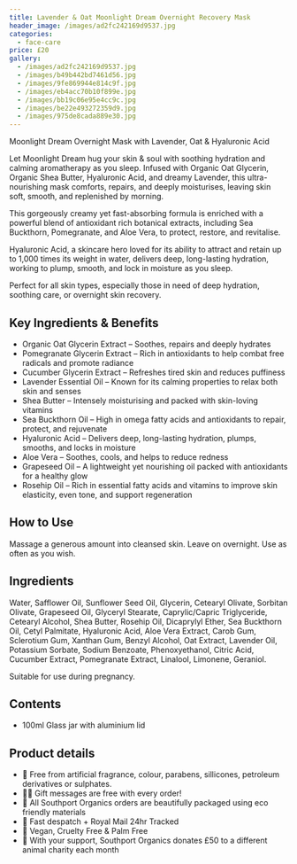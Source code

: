 ```yaml
---
title: Lavender & Oat Moonlight Dream Overnight Recovery Mask
header_image: /images/ad2fc242169d9537.jpg
categories:
  - face-care
price: £20
gallery:
  - /images/ad2fc242169d9537.jpg
  - /images/b49b442bd7461d56.jpg
  - /images/9fe869944e814c9f.jpg
  - /images/eb4acc70b10f899e.jpg
  - /images/bb19c06e95e4cc9c.jpg
  - /images/be22e493272359d9.jpg
  - /images/975de8cada889e30.jpg
---
```

Moonlight Dream Overnight Mask with Lavender, Oat & Hyaluronic Acid

Let Moonlight Dream hug your skin & soul with soothing hydration and calming aromatherapy as you sleep. Infused with Organic Oat Glycerin, Organic Shea Butter, Hyaluronic Acid, and dreamy Lavender, this ultra-nourishing mask comforts, repairs, and deeply moisturises, leaving skin soft, smooth, and replenished by morning.

This gorgeously creamy yet fast-absorbing formula is enriched with a powerful blend of antioxidant rich botanical extracts, including Sea Buckthorn, Pomegranate, and Aloe Vera, to protect, restore, and revitalise.

Hyaluronic Acid, a skincare hero loved for its ability to attract and retain up to 1,000 times its weight in water, delivers deep, long-lasting hydration, working to plump, smooth, and lock in moisture as you sleep.

Perfect for all skin types, especially those in need of deep hydration, soothing care, or overnight skin recovery.

## Key Ingredients & Benefits

- Organic Oat Glycerin Extract – Soothes, repairs and deeply hydrates
- Pomegranate Glycerin Extract – Rich in antioxidants to help combat free radicals and promote radiance
- Cucumber Glycerin Extract – Refreshes tired skin and reduces puffiness
- Lavender Essential Oil – Known for its calming properties to relax both skin and senses
- Shea Butter – Intensely moisturising and packed with skin-loving vitamins
- Sea Buckthorn Oil – High in omega fatty acids and antioxidants to repair, protect, and rejuvenate
- Hyaluronic Acid – Delivers deep, long-lasting hydration, plumps, smooths, and locks in moisture
- Aloe Vera – Soothes, cools, and helps to reduce redness
- Grapeseed Oil – A lightweight yet nourishing oil packed with antioxidants for a healthy glow
- Rosehip Oil – Rich in essential fatty acids and vitamins to improve skin elasticity, even tone, and support regeneration

## How to Use

Massage a generous amount into cleansed skin. Leave on overnight. Use as often as you wish.

## Ingredients

Water, Safflower Oil, Sunflower Seed Oil, Glycerin, Cetearyl Olivate, Sorbitan Olivate, Grapeseed Oil, Glyceryl Stearate, Caprylic/Capric Triglyceride, Cetearyl Alcohol, Shea Butter, Rosehip Oil, Dicaprylyl Ether, Sea Buckthorn Oil, Cetyl Palmitate, Hyaluronic Acid, Aloe Vera Extract, Carob Gum, Sclerotium Gum, Xanthan Gum, Benzyl Alcohol, Oat Extract, Lavender Oil, Potassium Sorbate, Sodium Benzoate, Phenoxyethanol, Citric Acid, Cucumber Extract, Pomegranate Extract, Linalool, Limonene, Geraniol.

Suitable for use during pregnancy.

## Contents

- 100ml Glass jar with aluminium lid

## Product details

- 🍊 Free from artificial fragrance, colour, parabens, sillicones, petroleum derivatives or sulphates.
- ✍🏼 Gift messages are free with every order!
- 🌿 All Southport Organics orders are beautifully packaged using eco friendly materials
- 📮 Fast despatch + Royal Mail 24hr Tracked
- 🐰 Vegan, Cruelty Free & Palm Free
- 🐾 With your support, Southport Organics donates £50 to a different animal charity each month

